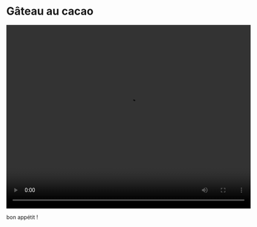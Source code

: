 # Gâteau au cacao

<video width="640" height="480" src="/gateaucacao_SitizmGm.mp4"></video>

bon appétit !


